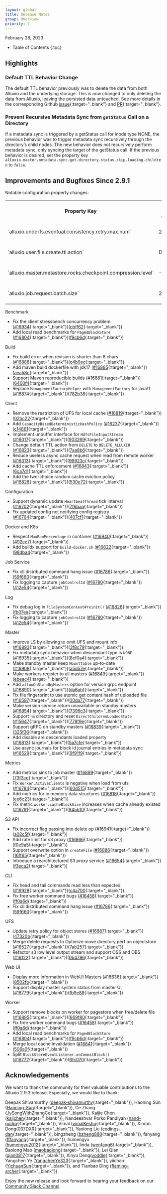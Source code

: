 ```yaml
---
layout: global
title: Release Notes
group: Overview
priority: 7
---
```


February 28, 2023

* Table of Contents
{:toc}

## Highlights

### Default TTL Behavior Change

The default TTL behavior previously was to delete the data from both Alluxio and the underlying storage. This is now changed to only deleting the data from Alluxio, leaving the persisted data untouched. See more details in the corresponding Github [issue](https://github.com/Alluxio/alluxio/issues/12316){:target="_blank"} and [PR](https://github.com/Alluxio/alluxio/pull/16823){:target="_blank"}.

### Prevent Recursive Metadata Sync from `getStatus` Call on a Directory

If a metadata sync is triggered by a getStatus call for inode type NONE, the previous behavior was to trigger metadata sync recursively through the directory’s child nodes. The new behavior does not recursively perform metadata sync, only syncing the target of the getStatus call. If the previous behavior is desired, set the property key `alluxio.master.metadata.sync.get.directory.status.skip.loading.children` to `false`.


## Improvements and Bugfixes Since 2.9.1

Notable configuration property changes:

<table class="table table-striped">
    <tr>
        <th>Property Key</th>
        <th>Old 2.9.1 value</th>
        <th>New 2.9.2 value</th>
        <th>PR</th>
    </tr>
    <tr>
        <td markdown="span">`alluxio.underfs.eventual.consistency.retry.max.num`</td>
        <td markdown="span">20</td>
        <td markdown="span">0</td>
        <td markdown="span">[#16887](https://github.com/Alluxio/alluxio/pull/16887){:target="_blank"}</td>
    </tr>
    <tr>
        <td markdown="span">`alluxio.user.file.create.ttl.action`</td>
        <td markdown="span">DELETE</td>
        <td markdown="span">DELETE_ALLUXIO</td>
        <td markdown="span">[#16823](https://github.com/Alluxio/alluxio/pull/16823){:target="_blank"}</td>
    </tr>
    <tr>
        <td markdown="span">`alluxio.master.metastore.rocks.checkpoint.compression.level`</td>
        <td markdown="span">-1</td>
        <td markdown="span">1</td>
        <td markdown="span">[#16801](https://github.com/Alluxio/alluxio/pull/16801){:target="_blank"}</td>
    </tr>
    <tr>
        <td markdown="span">`alluxio.job.request.batch.size`</td>
        <td markdown="span">20</td>
        <td markdown="span">1</td>
        <td markdown="span">[#16802](https://github.com/Alluxio/alluxio/pull/16802){:target="_blank"}</td>
    </tr>

</table>

Benchmark
* Fix the client stressbench concurrency problem ([#16934](https://github.com/Alluxio/alluxio/pull/16934){:target="_blank"})([cbff62](https://github.com/Alluxio/alluxio/commit/cbff62a130e319e11179eea3df0265dfa130acc1){:target="_blank"})
* Add local read benchmarks for `PagedBlockStore` ([#16804](https://github.com/Alluxio/alluxio/pull/16804){:target="_blank"})([f9cb6d](https://github.com/Alluxio/alluxio/commit/f9cb6df62777fc5c9272950dbcd48bec3b0cee4f){:target="_blank"})

Build
* Fix build error when revision is shorter than 8 chars ([#16888](https://github.com/Alluxio/alluxio/pull/16888){:target="_blank"})([c4b9ec](https://github.com/Alluxio/alluxio/commit/c4b9ecf7a9a4bbbec66116ad82918aabe00b18ea){:target="_blank"})
* Add maven build dockerfile with jdk17 ([#16885](https://github.com/Alluxio/alluxio/pull/16885){:target="_blank"})([aea58c](https://github.com/Alluxio/alluxio/commit/aea58cd82f57e0336ae020a16d2f4a29c099c74e){:target="_blank"})
* Support Maven reproducible builds ([#16881](https://github.com/Alluxio/alluxio/pull/16881){:target="_blank"})([6400f4](https://github.com/Alluxio/alluxio/commit/6400f4cc93ae78e6ee2965fa1941f3cc8bf510a2){:target="_blank"})
* Replace `ManagementFactoryHelper` with `ManagementFactory` for java11 ([#16874](https://github.com/Alluxio/alluxio/pull/16874){:target="_blank"})([782b38](https://github.com/Alluxio/alluxio/commit/782b38c841235aabd81d071322494c5576c30852){:target="_blank"})

Client
* Remove the restriction of UFS for local cache ([#16819](https://github.com/Alluxio/alluxio/pull/16819){:target="_blank"})([02bc22](https://github.com/Alluxio/alluxio/commit/02bc22c0a24122ad6f5c15f1653e920bb4d2b161){:target="_blank"})
* Add `CapacityBasedDeterministicHashPolicy` ([#16237](https://github.com/Alluxio/alluxio/pull/16237){:target="_blank"})([c14861](https://github.com/Alluxio/alluxio/commit/c148612007e5ba358f3fea7cddc24760dc98b2bf){:target="_blank"})
* Implement unbuffer interface for `HdfsFileInputStream` ([#16017](https://github.com/Alluxio/alluxio/pull/16017){:target="_blank"})([903269](https://github.com/Alluxio/alluxio/commit/903269f077f30d3c274adfbc53ef248be8ff7356){:target="_blank"})
* Change default TTL action from `DELETE` to `DELETE_ALLUXIO` ([#16823](https://github.com/Alluxio/alluxio/pull/16823){:target="_blank"})([7aa8b6](https://github.com/Alluxio/alluxio/commit/7aa8b6c68a3c8a71c4c881adb6c10fa0a365bdc8){:target="_blank"})
* Reduce useless async cache request when read from remote worker ([#16313](https://github.com/Alluxio/alluxio/pull/16313){:target="_blank"})([99923c](https://github.com/Alluxio/alluxio/commit/99923c6b955925fd9bbc0af55a7b30fdc2875f19){:target="_blank"})
* Add cache TTL enforcement ([#16843](https://github.com/Alluxio/alluxio/pull/16843){:target="_blank"})([6ca7d1](https://github.com/Alluxio/alluxio/commit/6ca7d1533479d9c745a214a8239d60c2fda42f4a){:target="_blank"})
* Add the two-choice random cache eviction policy ([#16828](https://github.com/Alluxio/alluxio/pull/16828){:target="_blank"})([530e72](https://github.com/Alluxio/alluxio/commit/530e720a30c51c58f1f2e9651a4543ac1315d01f){:target="_blank"})

Configuration
* Support dynamic update `HeartbeatThread` tick interval ([#16702](https://github.com/Alluxio/alluxio/pull/16702){:target="_blank"})([7f6baa](https://github.com/Alluxio/alluxio/commit/7f6baa353b5e78576d6a61336b3a77ff2a8e8a77){:target="_blank"})
* Fix updated config not notifying config registry ([#16764](https://github.com/Alluxio/alluxio/pull/16764){:target="_blank"})([407cf1](https://github.com/Alluxio/alluxio/commit/407cf1521b8612319df0ca80e5fa8716918c9505){:target="_blank"})

Docker and K8s
* Respect `MaxRamPercentage` in container ([#16940](https://github.com/Alluxio/alluxio/pull/16940){:target="_blank"})([492cc7](https://github.com/Alluxio/alluxio/commit/492cc7c8abc9212fa90cba4dd0c6efcf0bb60ab5){:target="_blank"})
* Add buildx support for `build-docker.sh` ([#16822](https://github.com/Alluxio/alluxio/pull/16822){:target="_blank"})([98dba4](https://github.com/Alluxio/alluxio/commit/98dba4d78b201ddaf3d5db428befaf83be5cb618){:target="_blank"})

Job Service
* Fix cli distributed command hang issue ([#16786](https://github.com/Alluxio/alluxio/pull/16786){:target="_blank"})([59f660](https://github.com/Alluxio/alluxio/commit/59f660d8d35578f635e0e80e539fb5435739afad){:target="_blank"})
* Fix logging to capture `jobControlId` ([#16780](https://github.com/Alluxio/alluxio/pull/16780){:target="_blank"})([412e54](https://github.com/Alluxio/alluxio/commit/412e549f4c17a8561b7a35bdf981ae575a00f561){:target="_blank"})

Log
* Fix debug log in `FileSystemContext#reinit()` ([#16826](https://github.com/Alluxio/alluxio/pull/16826){:target="_blank"})([fb07ea](https://github.com/Alluxio/alluxio/commit/fb07ea49e7a2e567f562a04c282d93741b7094f1){:target="_blank"})
* Fix logging to capture `jobControlId` ([#16780](https://github.com/Alluxio/alluxio/pull/16780){:target="_blank"})([412e54](https://github.com/Alluxio/alluxio/commit/412e549f4c17a8561b7a35bdf981ae575a00f561){:target="_blank"})

Master
* Improve LS by allowing to omit UFS and mount info ([#16893](https://github.com/Alluxio/alluxio/pull/16893){:target="_blank"})([3f8c79](https://github.com/Alluxio/alluxio/commit/3f8c79cdc91ce78da675f314c509d55893a143a0){:target="_blank"})
* Fix metadata sync behavior when descendant type is `NONE` ([#16935](https://github.com/Alluxio/alluxio/pull/16935){:target="_blank"})([8ef0a4](https://github.com/Alluxio/alluxio/commit/8ef0a4d9ed7e10a5c5640969f14f12d31f3ea732){:target="_blank"})
* Make standby master keep `MountTable` up-to-date  ([#16908](https://github.com/Alluxio/alluxio/pull/16908){:target="_blank"})([a5d57e](https://github.com/Alluxio/alluxio/commit/a5d57e9f7888fb78c65e45540f2f8ec22da149cc){:target="_blank"})
* Make workers register to all masters ([#16849](https://github.com/Alluxio/alluxio/pull/16849){:target="_blank"})([ebeac4](https://github.com/Alluxio/alluxio/commit/ebeac49c3cfc9a224cf8772ebe1c3e38ae1a0b5a){:target="_blank"})
* Add `allowOnStandbyMasters` option for version grpc endpoint ([#16890](https://github.com/Alluxio/alluxio/pull/16890){:target="_blank"})([da6abf](https://github.com/Alluxio/alluxio/commit/da6abf7ec50e398ac65e15dbbf084a3e61341f86){:target="_blank"})
* Fix file fingerprint to use atomic get content hash of uploaded file ([#16597](https://github.com/Alluxio/alluxio/pull/16597){:target="_blank"})([00da77](https://github.com/Alluxio/alluxio/commit/00da77cf69c0ca29acecc4c37aed6ba53b9e93d2){:target="_blank"})
* Make version service return unavailable on standby masters ([#16854](https://github.com/Alluxio/alluxio/pull/16854){:target="_blank"})([7399c3](https://github.com/Alluxio/alluxio/commit/7399c3877af535fad1a725cf56405b1c04b8cb89){:target="_blank"})
* Support `rm` directory and reset `DirectChildrenLoadedState` ([#15647](https://github.com/Alluxio/alluxio/pull/15647){:target="_blank"})([778f9e](https://github.com/Alluxio/alluxio/commit/778f9ec7ec8a30a55e1002b8da858967760ab266){:target="_blank"})
* Support gRPC on standby masters ([#16839](https://github.com/Alluxio/alluxio/pull/16839){:target="_blank"})([325f36](https://github.com/Alluxio/alluxio/commit/325f36aa0319fc2ea65fb3a520bbe7cacfc618d7){:target="_blank"})
* Add disable are descendants loaded property ([#16813](https://github.com/Alluxio/alluxio/pull/16813){:target="_blank"})([5a7cfe](https://github.com/Alluxio/alluxio/commit/5a7cfe7f68fb393436dda1f4a32143074ae5aec3){:target="_blank"})
* Use async journals for block id journal entries in metadata sync ([#16529](https://github.com/Alluxio/alluxio/pull/16529){:target="_blank"})([9f91f9](https://github.com/Alluxio/alluxio/commit/9f91f95e81d7aa1d1ea4b2b2e3ede92a645fac55){:target="_blank"})

Metrics
* Add metrics sink to job master ([#16899](https://github.com/Alluxio/alluxio/pull/16899){:target="_blank"})([73f3ce](https://github.com/Alluxio/alluxio/commit/73f3ce83c8a3ef77ac3eebb4579bb7d412784ec9){:target="_blank"})
* Fix `Worker.ActiveClients` is negative when load from ufs ([#16784](https://github.com/Alluxio/alluxio/pull/16784){:target="_blank"})([60d515](https://github.com/Alluxio/alluxio/commit/60d51564167dbc05047d9435f0825f20ed047c0a){:target="_blank"})
* Add metrics for in memory data structures ([#16818](https://github.com/Alluxio/alluxio/pull/16818){:target="_blank"})([ee6c23](https://github.com/Alluxio/alluxio/commit/ee6c23f7c60fef6ccdcc64ecca0e2ade18b62725){:target="_blank"})
* Fix metric `worker.cacheBlockSize` increases when cache already existed ([#16791](https://github.com/Alluxio/alluxio/pull/16791){:target="_blank"})([945b10](https://github.com/Alluxio/alluxio/commit/945b10dc30c4336540c1c1d2c60610780fcf6564){:target="_blank"})

S3 API
* Fix incorrect flag passing into delete op ([#16941](https://github.com/Alluxio/alluxio/pull/16941){:target="_blank"})([a02c5f](https://github.com/Alluxio/alluxio/commit/a02c5f6ab9d9976aa300101da7679c6eab8846ab){:target="_blank"})
* Add rate limit for s3 proxy ([#16866](https://github.com/Alluxio/alluxio/pull/16866){:target="_blank"})([f0e9a5](https://github.com/Alluxio/alluxio/commit/f0e9a5da89c7d763ae5dc3c2a4bed3fa042316b4){:target="_blank"})
* Support overwrite option in `createFile` ([#16886](https://github.com/Alluxio/alluxio/pull/16886){:target="_blank"})([16ff65](https://github.com/Alluxio/alluxio/commit/16ff653d639d46a3b072b3c0c42a09c914d5e584){:target="_blank"})
* Introduce a rearchitectured S3 proxy service ([#16654](https://github.com/Alluxio/alluxio/pull/16654){:target="_blank"})([f3eca2](https://github.com/Alluxio/alluxio/commit/f3eca21eea7b1af3813b2976d3eeed492f6869e2){:target="_blank"})

CLI
* Fix head and tail commands read less than expected ([#16928](https://github.com/Alluxio/alluxio/pull/16928){:target="_blank"})([c4a700](https://github.com/Alluxio/alluxio/commit/c4a700720f54107f2d222594880bad2bdd47b54d){:target="_blank"})
* Fix free worker command bugs ([#16458](https://github.com/Alluxio/alluxio/pull/16458){:target="_blank"})([ff0a6d](https://github.com/Alluxio/alluxio/commit/ff0a6da12b8342de6ed5235a3785acecc8fafc1e){:target="_blank"})
* Fix cli distributed command hang issue ([#16786](https://github.com/Alluxio/alluxio/pull/16786){:target="_blank"})([59f660](https://github.com/Alluxio/alluxio/commit/59f660d8d35578f635e0e80e539fb5435739afad){:target="_blank"})

UFS
* Update retry policy for object stores ([#16887](https://github.com/Alluxio/alluxio/pull/16887){:target="_blank"})([47320b](https://github.com/Alluxio/alluxio/commit/47320b67669360b69403842d4d912a5c977088d0){:target="_blank"})
* Merge delete requests to Optimize move directory perf on objectstore ([#16527](https://github.com/Alluxio/alluxio/pull/16527){:target="_blank"})([7ab257](https://github.com/Alluxio/alluxio/commit/7ab2579ff2a9108fc11a938b10685779f1e3ee3f){:target="_blank"})
* Refactor s3 low level output stream and support OSS and OBS ([#16122](https://github.com/Alluxio/alluxio/pull/16122){:target="_blank"})([0b4796](https://github.com/Alluxio/alluxio/commit/0b4796f5482e362efe454abf2935e88fef1b69a9){:target="_blank"})

Web UI
* Display more information in WebUI Masters ([#16636](https://github.com/Alluxio/alluxio/pull/16636){:target="_blank"})([8502fb](https://github.com/Alluxio/alluxio/commit/8502fbf3bb4bc51431545db5d54d588a033b721e){:target="_blank"})
* Support display master system status from master UI ([#16779](https://github.com/Alluxio/alluxio/pull/16779){:target="_blank"})([fb9e88](https://github.com/Alluxio/alluxio/commit/fb9e88d86289aedcd49b802e7fc5c6fea1e27924){:target="_blank"})

Worker
* Support remove blocks on worker for pagestore when free/delete file ([#16895](https://github.com/Alluxio/alluxio/pull/16895){:target="_blank"})([669f80](https://github.com/Alluxio/alluxio/commit/669f80e612f2086d1ded170cfc09cdddc3ffbc2c){:target="_blank"})
* Fix free worker command bugs ([#16458](https://github.com/Alluxio/alluxio/pull/16458){:target="_blank"})([ff0a6d](https://github.com/Alluxio/alluxio/commit/ff0a6da12b8342de6ed5235a3785acecc8fafc1e){:target="_blank"})
* Add local read benchmarks for `PagedBlockStore` ([#16804](https://github.com/Alluxio/alluxio/pull/16804){:target="_blank"})([f9cb6d](https://github.com/Alluxio/alluxio/commit/f9cb6df62777fc5c9272950dbcd48bec3b0cee4f){:target="_blank"})
* Merge local cache invalidation ([#16841](https://github.com/Alluxio/alluxio/pull/16841){:target="_blank"})([506a0f](https://github.com/Alluxio/alluxio/commit/506a0f4b8667ae7e6895ccfb88cbe28ed26edde7){:target="_blank"})
* Split `BlockStoreEventListener.onCommitBlock()` ([#16777](https://github.com/Alluxio/alluxio/pull/16777){:target="_blank"})([6fc070](https://github.com/Alluxio/alluxio/commit/6fc070180928e1696722b50ced7b9ed19f886752){:target="_blank"})

## Acknowledgements

We want to thank the community for their valuable contributions to the Alluxio 2.9.3 release. Especially, we would like to thank:

Deepak Shivamurthy ([deepak-shivamurthy](https://github.com/deepak-shivamurthy){:target="_blank"}),
Haoning Sun ([Haoning-Sun](https://github.com/Haoning-Sun){:target="_blank"}),
Ce Zhang ([JySongWithZhangCe](https://github.com/JySongWithZhangCe){:target="_blank"}),
Kaijie Chen ([kaijchen](https://github.com/kaijchen){:target="_blank"}),
Nandeeshvar Porko Pandiyan ([nand-porko](https://github.com/nand-porko){:target="_blank"}),
Vimal ([vimalKeshu](https://github.com/vimalKeshu){:target="_blank"}),
Xinran Dong([007DXR](https://github.com/007DXR){:target="_blank"}),
Yaolong Liu ([codings-dan](https://github.com/codings-dan){:target="_blank"}),
bingzheng ([bzheng888](https://github.com/bzheng888){:target="_blank"}),
fanyang ([fffanyang](https://github.com/fffanyang){:target="_blank"}),
humengyu ([humengyu2012](https://github.com/humengyu2012){:target="_blank"}),
linda ([wenfang6](https://github.com/wenfang6){:target="_blank"}),
Baolong Mao ([maobaolong](https://github.com/maobaolong){:target="_blank"}),
Lei Qian ([qian0817](https://github.com/qian0817){:target="_blank"}),
Xinyu Deng([voddle](https://github.com/voddle){:target="_blank"}),
Yangchen Ye ([YangchenYe323](https://github.com/YangchenYe323){:target="_blank"}),
yiichan ([YichuanSun](https://github.com/YichuanSun){:target="_blank"}),
and Tianbao Ding ([flaming-archer](https://github.com/flaming-archer){:target="_blank"})

Enjoy the new release and look forward to hearing your feedback on our [Community Slack Channel](https://alluxio.io/slack).